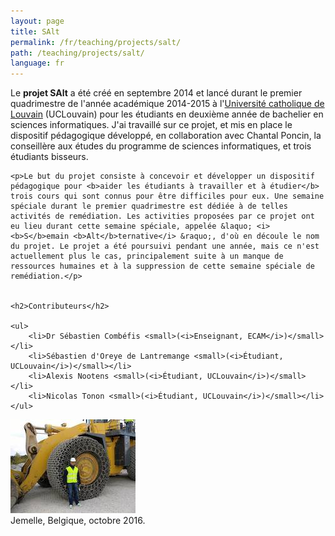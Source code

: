 ```yaml
---
layout: page
title: SAlt
permalink: /fr/teaching/projects/salt/
path: /teaching/projects/salt/
language: fr
---
```


<div class="page-col-wrapper">
  <div class="page-col page-col-1">
    <p>Le <b>projet SAlt</b> a été créé en septembre 2014 et lancé durant le premier quadrimestre de l'année académique 2014-2015 à l'<a href="https://www.uclouvain.be">Université catholique de Louvain</a> (UCLouvain) pour les étudiants en deuxième année de bachelier en sciences informatiques. J'ai travaillé sur ce projet, et mis en place le dispositif pédagogique développé, en collaboration avec Chantal Poncin, la conseillère aux études du programme de sciences informatiques, et trois étudiants bisseurs.</p>

    <p>Le but du projet consiste à concevoir et développer un dispositif pédagogique pour <b>aider les étudiants à travailler et à étudier</b> trois cours qui sont connus pour être difficiles pour eux. Une semaine spéciale durant le premier quadrimestre est dédiée à de telles activités de remédiation. Les activities proposées par ce projet ont eu lieu durant cette semaine spéciale, appelée &laquo; <i><b>S</b>emain <b>Alt</b>ternative</i> &raquo;, d'où en découle le nom du projet. Le projet a été poursuivi pendant une année, mais ce n'est actuellement plus le cas, principalement suite à un manque de ressources humaines et à la suppression de cette semaine spéciale de remédiation.</p>


    <h2>Contributeurs</h2>

    <ul>
        <li>Dr Sébastien Combéfis <small>(<i>Enseignant, ECAM</i>)</small></li>
        <li>Sébastien d'Oreye de Lantremange <small>(<i>Étudiant, UCLouvain</i>)</small></li>
        <li>Alexis Nootens <small>(<i>Étudiant, UCLouvain</i>)</small></li>
        <li>Nicolas Tonon <small>(<i>Étudiant, UCLouvain</i>)</small></li>
    </ul>
  </div>
  <div class="page-col page-col-2">
    <p><img src="/images/jemelle.jpg" alt="Jemelle, Belgique, octobre 2016" width="200" height="150"><br>
    Jemelle, Belgique, octobre 2016.</p>
  </div>
</div>
